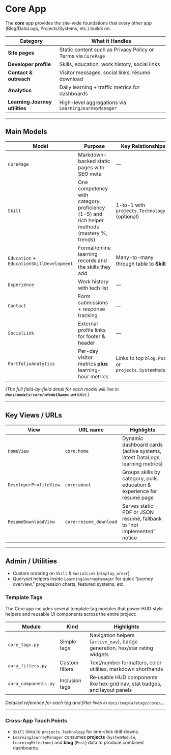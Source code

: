 # Core App

The **core** app provides the site-wide foundations that every other
app (Blog/DataLogs, Projects/Systems, etc.) builds on.

| Category                       | What it Handles                                               |
| ------------------------------ | ------------------------------------------------------------- |
| **Site pages**                 | Static content such as Privacy Policy or Terms via `CorePage` |
| **Developer profile**          | Skills, education, work history, social links                 |
| **Contact & outreach**         | Visitor messages, social links, résumé download               |
| **Analytics**                  | Daily learning + traffic metrics for dashboards               |
| **Learning Journey utilities** | High-level aggregations via `LearningJourneyManager`          |

---

## Main Models

| Model                                     | Purpose                                                                                     | Key Relationships                                   |
| ----------------------------------------- | ------------------------------------------------------------------------------------------- | --------------------------------------------------- |
| `CorePage`                                | Markdown-backed static pages with SEO meta                                                  | —                                                   |
| `Skill`                                   | One competency with category, proficiency (1-5) and rich helper methods (mastery %, trends) | 1-to-1 with `projects.Technology` (optional)        |
| `Education` + `EducationSkillDevelopment` | Formal/online learning records and the skills they add                                      | Many-to-many through table to **Skill**             |
| `Experience`                              | Work history with tech list                                                                 | —                                                   |
| `Contact`                                 | Form submissions + response tracking                                                        | —                                                   |
| `SocialLink`                              | External profile links for footer & header                                                  | —                                                   |
| `PortfolioAnalytics`                      | Per-day visitor metrics **plus** learning-hour metrics                                      | Links to top `blog.Post` or `projects.SystemModule` |

*(The full field-by-field detail for each model will live in
**********`docs/models/core/<ModelName>.md`********** later.)*

---

## Key Views / URLs

| View                   | URL name               | Highlights                                                                  |
| ---------------------- | ---------------------- | --------------------------------------------------------------------------- |
| `HomeView`             | `core:home`            | Dynamic dashboard cards (active systems, latest DataLogs, learning metrics) |
| `DeveloperProfileView` | `core:about`           | Groups skills by category, pulls education & experience for résumé page     |
| `ResumeDownloadView`   | `core:resume_download` | Serves static PDF or JSON résumé, fallback to “not implemented” notice      |

---

## Admin / Utilities

* Custom ordering on `Skill` & `SocialLink` (`display_order`).
* Queryset helpers inside `LearningJourneyManager` for quick
  “journey overview,” progression charts, featured systems, etc.

### Template Tags

The Core app includes several template‑tag modules that power HUD‑style helpers and reusable UI components across the entire project:

| Module               | Kind           | Highlights                                                                   |
| -------------------- | -------------- | ---------------------------------------------------------------------------- |
| `core_tags.py`       | Simple tags    | Navigation helpers (`active_nav`), badge generation, hex/star rating widgets |
| `aura_filters.py`    | Custom filters | Text/number formatters, color utilities, markdown shorthands                 |
| `aura_components.py` | Inclusion tags | Re‑usable HUD components like hex‑grid nav, stat badges, and layout panels   |

*Detailed reference for each tag and filter lives in `docs/templatetags/core/…`.*

---

### Cross-App Touch Points

* `Skill` links to `projects.Technology` for one-click drill-downs.
* `LearningJourneyManager` consumes **projects** (`SystemModule`,
  `LearningMilestone`) and **blog** (`Post`) data to produce combined
  dashboards.
